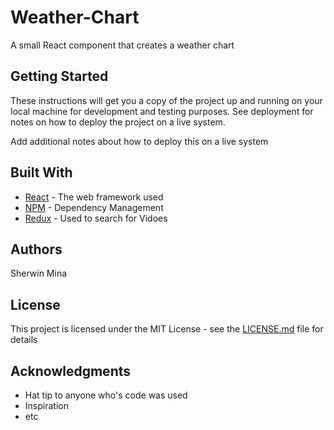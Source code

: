 # Weather-Chart

A small React component that creates a weather chart


## Getting Started

These instructions will get you a copy of the project up and running on your local machine for development and testing purposes. See deployment for notes on how to deploy the project on a live system.


Add additional notes about how to deploy this on a live system

## Built With

* [React](https://facebook.github.io/react/) - The web framework used
* [NPM](https://www.npmjs.com) - Dependency Management
* [Redux](http://redux.js.org) - Used to search for Vidoes

## Authors

Sherwin Mina

## License

This project is licensed under the MIT License - see the [LICENSE.md](LICENSE.md) file for details

## Acknowledgments

* Hat tip to anyone who's code was used
* Inspiration
* etc
